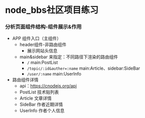# node_bbs社区项目练习
### 分析页面组件结构-组件展示&作用
- APP 组件入口（主组件）
    - header组件-非路由组件
        - 展示网站头信息
    - main&sidebar 来指定：不同路径下渲染的路由组件
        - `/` main:PostList
        - `/topic/:id&auther=:name` main:Article、sidebar:SideBar
        - `/user/:name` main:UserInfo
- 路由组件详情
    - api：https://cnodejs.org/api
    - PostList 技术贴列表
    - Article 文章详情
    - SideBar 作者近期详情
    - UserInfo 作者个人信息

